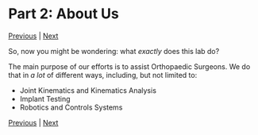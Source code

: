 # Part 2: About Us
[Previous](https://github.com/BRIO-lab/brio-lab-onboarding/blob/main/General/Part_1.md) | [Next]()

So, now you might be wondering: what _exactly_ does this lab do?

The main purpose of our efforts is to assist Orthopaedic Surgeons. We do that in _a lot_ of different ways, including, but not limited to:

   * Joint Kinematics and Kinematics Analysis
   * Implant Testing    
   * Robotics and Controls Systems

[Previous](https://github.com/BRIO-lab/brio-lab-onboarding/blob/main/General/Part_1.md) | [Next]()
